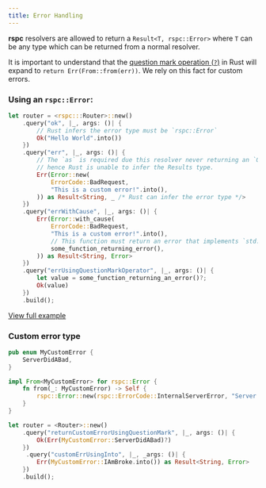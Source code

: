 ```yaml
---
title: Error Handling
---
```


**rspc** resolvers are allowed to return a `Result<T, rspc::Error>` where `T` can be any type which can be returned from a normal resolver.

It is important to understand that the [question mark operation (`?`)](https://doc.rust-lang.org/rust-by-example/std/result/question_mark.html) in Rust will expand to `return Err(From::from(err))`. We rely on this fact for custom errors.

### Using an `rspc::Error`:

```rust
let router = <rspc:::Router>::new()
    .query("ok", |_, args: ()| {
        // Rust infers the error type must be `rspc::Error`
        Ok("Hello World".into())
    })
    .query("err", |_, args: ()| {
        // The `as` is required due this resolver never returning an `Ok` variant,
        // hence Rust is unable to infer the Results type.
        Err(Error::new(
            ErrorCode::BadRequest,
            "This is a custom error!".into(),
        )) as Result<String, _ /* Rust can infer the error type */>
    })
    .query("errWithCause", |_, args: ()| {
        Err(Error::with_cause(
            ErrorCode::BadRequest,
            "This is a custom error!".into(),
            // This function must return an error that implements `std::error::Error`
            some_function_returning_error(),
        )) as Result<String, Error>
    })
    .query("errUsingQuestionMarkOperator", |_, args: ()| {
        let value = some_function_returning_an_error()?;
        Ok(value)
    })
    .build();
```

[View full example](https://github.com/oscartbeaumont/rspc/blob/main/examples/error_handling.rs)

### Custom error type

```rust
pub enum MyCustomError {
    ServerDidABad,
}

impl From<MyCustomError> for rspc::Error {
    fn from(_: MyCustomError) -> Self {
        rspc::Error::new(rspc::ErrorCode::InternalServerError, "Server did an oopsie".into())
    }
}

let router = <Router>::new()
    .query("returnCustomErrorUsingQuestionMark", |_, args: ()| {
        Ok(Err(MyCustomError::ServerDidABad)?)
    })
     .query("customErrUsingInto", |_, _args: ()| {
        Err(MyCustomError::IAmBroke.into()) as Result<String, Error>
    })
    .build();
```